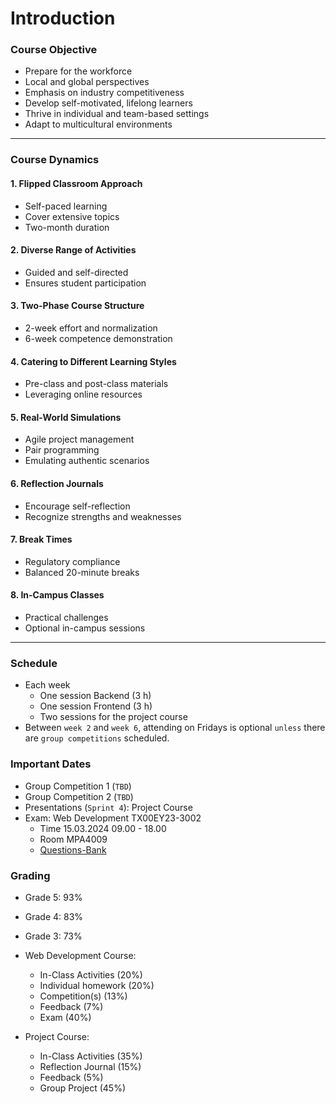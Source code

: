 # Introduction

### Course Objective

- Prepare for the workforce
- Local and global perspectives
- Emphasis on industry competitiveness
- Develop self-motivated, lifelong learners
- Thrive in individual and team-based settings
- Adapt to multicultural environments

----

### Course Dynamics

#### 1. Flipped Classroom Approach

- Self-paced learning
- Cover extensive topics
- Two-month duration

#### 2. Diverse Range of Activities

- Guided and self-directed
- Ensures student participation

#### 3. Two-Phase Course Structure

- 2-week effort and normalization
- 6-week competence demonstration

#### 4. Catering to Different Learning Styles

- Pre-class and post-class materials
- Leveraging online resources

#### 5. Real-World Simulations

- Agile project management
- Pair programming
- Emulating authentic scenarios

#### 6. Reflection Journals

- Encourage self-reflection
- Recognize strengths and weaknesses

#### 7. Break Times

- Regulatory compliance
- Balanced 20-minute breaks

#### 8. In-Campus Classes

- Practical challenges
- Optional in-campus sessions

---

### Schedule

- Each week
  - One session Backend (3 h)
  - One session Frontend (3 h)
  - Two sessions for the project course
- Between `week 2` and `week 6`, attending on Fridays is optional `unless` there are `group competitions` scheduled.


### Important Dates

- Group Competition 1 (`TBD`)
- Group Competition 2 (`TBD`)
- Presentations (`Sprint 4`): Project Course 
- Exam: Web Development TX00EY23-3002 
  - Time 15.03.2024 09.00 - 18.00
  - Room MPA4009 
  - [Questions-Bank]

### Grading

- Grade 5: 93%
- Grade 4: 83%
- Grade 3: 73%

- Web Development Course:
  - In-Class Activities (20%)
  - Individual homework (20%)
  - Competition(s) (13%)
  - Feedback (7%)
  - Exam (40%)
- Project Course:
  - In-Class Activities (35%)
  - Reflection Journal (15%)
  - Feedback (5%)
  - Group Project (45%)













<!-- links -->
[Use of AI in the course: copilot / ChatGPT]:https://github.com/tx00-web-fi/Activities/blob/main/AI.md
[Questions-Bank]:https://github.com/tx00-web-fi/Questions-Bank
[Gatsby.JS]:https://www.gatsbyjs.com/
[Next.JS]:https://nextjs.org/
[Misc.]:https://www.johnsmilga.com/
[JavaScript Mastery]:https://www.youtube.com/@javascriptmastery/playlists
[Advanced project]:https://www.youtube.com/@javascriptmastery/playlists
[Unified Setup]:https://github.com/tx00-web/labs/tree/main/proj-unified-setup
[Full Stack open]:https://fullstackopen.com/en/
[Jobify]:https://jobify.live/login
[React Projects]:https://react-projects.netlify.app/
[Gatsby]:https://www.gatsbyjs.com/
[nextjs]:https://nextjs.org/showcase
[Bootcamp: Berkeley]:https://bootcamp.berkeley.edu/coding/
[Bootcamp: EDX]:https://www.edx.org/boot-camps/coding
[App academy]:https://www.appacademy.io/course/app-academy-open
[Ironhack]:https://www.ironhack.com/us/en
[Innovation Projects at Metropolia]:https://www.metropolia.fi/en/rdi/innovation-projects
[Coding Bootcamps with Job Guarantee]:https://careerfoundry.com/en/blog/web-development/coding-bootcamps-with-job-guarantees/
[Average Full-Stack Developer Salary?]:https://careerfoundry.com/en/blog/web-development/full-stack-developer-salary-guide/
[WHY?]:https://simonsinek.com/books/start-with-why/
[Scrimba]:https://scrimba.com/
[Freecodecamp]:https://www.freecodecamp.org/
[Traversy Media]:https://www.traversymedia.com/
[Finnish Startup Community]:https://startupyhteiso.com/
[Roadmap FS]:https://roadmap.sh/full-stack
[Roadmap BE]:https://roadmap.sh/backend
[Roadmap FE]:https://roadmap.sh/frontend
[React]:https://roadmap.sh/react
[Node.js]:https://roadmap.sh/nodejs
[now]:https://esnext.github.io/esnext/
[MLOps]:https://en.wikipedia.org/wiki/MLOps
[Scrimba: React]:https://youtu.be/bMknfKXIFA8
[Coding Addict: Node.js and Express.js]:https://youtu.be/Oe421EPjeBE
[Coding Addict: Node.js / Express Projects]:https://youtu.be/qwfE7fSVaZM
[Coding Addict: React 18]:https://youtu.be/2-crBg6wpp0
[The Net Ninja]:https://www.youtube.com/@NetNinja
[Modern JavaScript]:https://youtu.be/BI1o2H9z9fo
